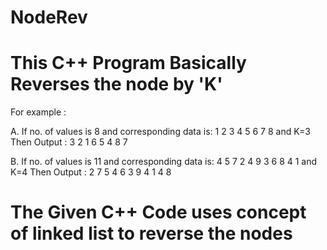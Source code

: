 # NodeRev
# This C++ Program Basically Reverses the node by 'K'

For example :

A. If no. of values is 8 and corresponding data is:
1 2 3 4 5 6 7 8
and K=3
Then Output : 3 2 1 6 5 4 8 7

B. If no. of values is 11 and corresponding data is:
4 5 7 2 4 9 3 6 8 4 1
and K=4
Then Output : 2 7 5 4 6 3 9 4 1 4 8

# The Given C++ Code uses concept of linked list to reverse the nodes
